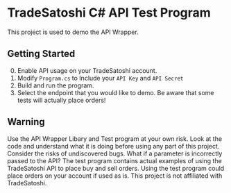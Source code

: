 <h1>TradeSatoshi C# API Test Program</h1>

This project is used to demo the API Wrapper.


## Getting Started

0. Enable API usage on your TradeSatoshi account.
1. Modify `Program.cs` to Include your `API Key` and `API Secret`
2. Build and run the program.
3. Select the endpoint that you would like to demo. Be aware that some tests will actually place orders!


## Warning

Use the API Wrapper Libary and Test program at your own risk. Look at the code and understand what it is doing before using any part of this project. Consider the risks of undiscovered bugs. What if a parameter is incorrectly passed to the API? The test program contains actual examples of using the TradeSatoshi API to place buy and sell orders. Using the test program could place orders on your account if used as is. This project is not affiliated with TradeSatoshi.